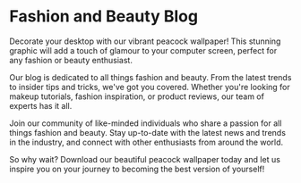 <!--
Write me markdown content of website with wallpaper:

"A vibrant graphic of a peacock for a fashion or beauty blog"

The header of the page should not be copy of the text but rather a real content of the website which is using this wallpaper.
-->

<!--font:Montserrat-->

# Fashion and Beauty Blog

Decorate your desktop with our vibrant peacock wallpaper! This stunning graphic will add a touch of glamour to your computer screen, perfect for any fashion or beauty enthusiast.

Our blog is dedicated to all things fashion and beauty. From the latest trends to insider tips and tricks, we've got you covered. Whether you're looking for makeup tutorials, fashion inspiration, or product reviews, our team of experts has it all.

Join our community of like-minded individuals who share a passion for all things fashion and beauty. Stay up-to-date with the latest news and trends in the industry, and connect with other enthusiasts from around the world.

So why wait? Download our beautiful peacock wallpaper today and let us inspire you on your journey to becoming the best version of yourself!

